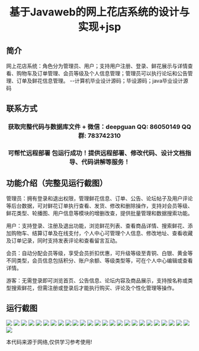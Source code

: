 <p><h1 align="center">基于Javaweb的网上花店系统的设计与实现+jsp</h1></p>

## 简介
网上花店系统：角色分为管理员、用户；支持用户注册、登录、鲜花展示与详情查看、购物车及订单管理、会员等级及个人信息管理；管理员可以执行论坛和公告管理、订单及鲜花信息管理。    --计算机毕业设计源码；毕设源码；java毕业设计源码


## 联系方式
<p><h3 align="center">获取完整代码与数据库文件 + 微信：deepguan QQ: 86050149 QQ群: 783742310</h3></p>
<p><h3 align="center">可帮忙远程部署 包运行成功！提供远程部署、修改代码、设计文档指导、代码讲解等服务！</h3></p>

## 功能介绍（完整见运行截图）
管理员：拥有登录和退出权限，管理鲜花信息、订单、公告、论坛帖子及用户评论等后台数据，可对鲜花订单执行查看、发货、修改和删除操作，支持对会员等级、鲜花类型、轮播图、用户信息等模块的增删改查，提供批量管理和数据搜索功能。

用户：支持登录、注册及退出功能，浏览鲜花列表、查看商品详情、搜索鲜花、添加购物车、结算订单及在线支付，个人中心可管理个人信息、修改地址、查看收藏及订单记录，同时支持发表评论和查看留言互动。

会员：自动分配会员等级，享受会员折扣优惠，可升级等级至青铜、白银、黄金等不同类型，会员信息包括积分、账户余额、等级类型等，可在个人中心编辑或查看详情。

游客：无需登录即可浏览首页、公告信息、论坛内容及商品展示，支持按名称或类型搜索鲜花，但需注册或登录后才能执行购买、评论及个性化管理等操作。


## 运行截图
![](img/001.jpg)
![](img/002.jpg)
![](img/003.jpg)
![](img/004.jpg)
![](img/005.jpg)
![](img/006.jpg)
![](img/007.jpg)
![](img/008.jpg)
![](img/009.jpg)
![](img/010.jpg)
![](img/011.jpg)
![](img/012.jpg)
![](img/013.jpg)
![](img/014.jpg)
![](img/015.jpg)
![](img/016.jpg)
![](img/017.jpg)
![](img/018.jpg)
![](img/019.jpg)
![](img/020.jpg)
![](img/021.jpg)
![](img/022.jpg)
![](img/023.jpg)
![](img/024.jpg)
![](img/025.jpg)
![](img/026.jpg)

<p>本代码来源于网络,仅供学习参考使用!</p>
